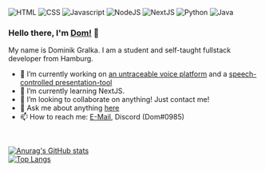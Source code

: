 ![HTML](https://img.shields.io/badge/HTML-404D59?style=for-the-badge&logo=html5&logoColor=white)
![CSS](https://img.shields.io/badge/CSS-404D59?&style=for-the-badge&logo=css3&logoColor=white)
![Javascript](https://img.shields.io/badge/JavaScript-404D59?style=for-the-badge&logo=javascript&logoColor=white)
![NodeJS](https://img.shields.io/badge/Node.js-404D59?style=for-the-badge&logo=node.js&logoColor=white)
![NextJS](https://img.shields.io/badge/NextJS-404D59?style=for-the-badge&logo=nextjs&logoColor=white)
![Python](https://img.shields.io/badge/Python-404D59?style=for-the-badge&logo=python&logoColor=white)
![Java](https://img.shields.io/badge/Java-404D59?style=for-the-badge&logo=java&logoColor=white)

### Hello there, I'm [Dom!](mailto:dominik@gralka.info) 👋

My name is Dominik Gralka. I am a student and self-taught fullstack developer from Hamburg.

- 🔭 I’m currently working on [an untraceable voice platform](https://github.com/dominik-gralka/Voiceapp) and a [speech-controlled presentation-tool](https://github.com/dominik-gralka/SpeechControl)
- 🌱 I’m currently learning NextJS.
- 👯 I’m looking to collaborate on anything! Just contact me!
- 💬 Ask me about anything [here](https://github.com/dominik-gralka/dominik-gralka/issues)
- 📫 How to reach me: [E-Mail](mailto:dominik@gralka.info), Discord (Dom#0985) 

<!--- 🤔 I’m looking for help with ...-->

<br>

[![Anurag's GitHub stats](https://github-readme-stats.vercel.app/api?username=dominik-gralka)](https://github.com/dominik-gralka/github-readme-stats)<br>
[![Top Langs](https://github-readme-stats.vercel.app/api/top-langs/?username=dominik-gralka&layout=compact)](https://github.com/dominik-gralka/github-readme-stats)
